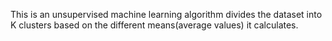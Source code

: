 This is an unsupervised machine learning algorithm divides the dataset into K clusters based on the different means(average values) it calculates.
